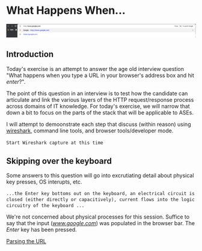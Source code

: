 # What Happens When...

![browser_bar](./ref/ref1.png)

## Introduction

Today's exercise is an attempt to answer the age old interview question "What happens when you type a URL in your browser's address box and hit _enter_?".

The point of this question in an interview is to test how the candidate can articulate and link the various layers of the HTTP request/response process across domains of IT knowledge. For today's exercise, we will narrow that down a bit to focus on the parts of the stack that will be applicable to ASEs.

I will attempt to demoonstrate each step that discuss (within reason) using [wireshark](https://www.wireshark.org/download.html), command line tools, and browser tools/developer mode.

```Start Wireshark capture at this time```

## Skipping over the keyboard

Some answers to this question will go into excrutiating detail about physical key presses, OS interupts, etc. 

```
...the Enter key bottoms out on the keyboard, an electrical circuit is closed (either directly or capacitively), current flows into the logic circuitry of the keyboard ...
```

We're not concerned about physical processes for this session. Suffice to say that the input (_www.google.com_) was populated in the browser bar. The _Enter_ key has been pressed.

[Parsing the URL](./1-ParsingURL.md)

